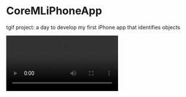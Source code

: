 # CoreMLiPhoneApp
tgif project: a day to develop my first iPhone app that identifies objects

![demo](https://user-images.githubusercontent.com/38410965/111800471-5eb60a00-88a2-11eb-8bda-9885ceeb6424.mov)

